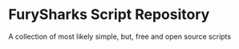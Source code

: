 # FurySharks Script Repository

A collection of most likely simple, but, free and open source scripts
